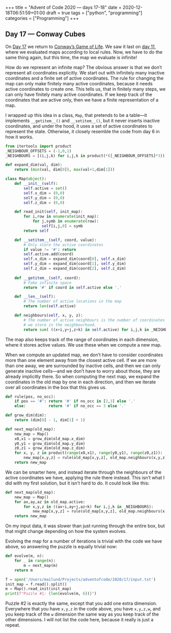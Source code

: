 +++
title = "Advent of Code 2020 — days 17-18"
date = 2020-12-18T06:51:59+01:00
draft = true
tags = ["python", "programming"]
categories = ["Programming"]
+++



## Day 17 — Conway Cubes

On [Day 17](https://adventofcode.com/2020/day/17) we return to [Conway’s Game of Life](https://en.wikipedia.org/wiki/Conway%27s_Game_of_Life). We saw it last on [day 11](https://mailund.dk/posts/aoc-2020-3/), where we evaluated maps according to local rules. Now, we have to do the same thing again, but this time, the map we evaluate is infinite!

How do we represent an infinite map? The obvious answer is that we don’t represent all coordinates explicitly. We start out with infinitely many inactive coordinates and a finite set of active coordinates. The rule for changing the map can only make finitely many active coordinates, because it needs active coordinates to create one. This tells us, that in finitely many steps, we can only have finitely many active coordinates. If we keep track of the coordinates that are active only, then we have a finite representation of a map.

I wrapped up this idea in a class, `Map`, that pretends to be a table—it implements `__getitem__()` and `__setitem__()`, but it never inserts inactive coordinates, and under the hood, it uses a set of active coordinates to represent the state. Otherwise, it closely resemble the code from day 6 in how it works.

```python
from itertools import product
_NEIGHBOUR_OFFSETS = (-1,0,1)
_NEIGHBOURS = [(i,j,k) for i,j,k in product(*([_NEIGHBOUR_OFFSETS]*3)) if (i,j,k) != (0,0,0)]

def expand_dim(val, dim):
    return (min(val, dim[0]), max(val+1,dim[1]))

class Map(object):
    def __init__(self):
        self.active = set()
        self.x_dim = (0,0)
        self.y_dim = (0,0)
        self.z_dim = (0,0)

    def read_init(self, init_map):
        for i,row in enumerate(init_map):
            for j,symb in enumerate(row):
                self[i,j,0] = symb
        return self

    def __setitem__(self, coord, value):
        # Only store the active coordinates
        if value != '#': return
        self.active.add(coord)
        self.x_dim = expand_dim(coord[0], self.x_dim)
        self.y_dim = expand_dim(coord[1], self.y_dim)
        self.z_dim = expand_dim(coord[2], self.z_dim)
    
    def __getitem__(self, coord):
        # Fake infinite space
        return '#' if coord in self.active else '.'

    def __len__(self):
        # The number of active locations in the map
        return len(self.active)

    def neighbours(self, x, y, z):
        # The number of active neighbours is the number of coordinates
        # we store in the neighbourhood.
        return sum( ((x+i,y+j,z+k) in self.active) for i,j,k in _NEIGHBOURS )
```

The map also keeps track of the range of coordinates in each dimension, where it stores active values. We use these when we compute a new map.

When we compute an updated map, we don’t have to consider coordinates more than one element away from the closest active cell. If we are more than one away, we are surrounded by inactive cells, and then we can only generate inactive cells—and we don’t have to worry about those, they are already implicitly there. So when computing the next map, we expand the coordinates in the old map by one in each direction, and then we iterate over all coordinates in the box that this gives us.

```python
def rule(pos, no_occ):
    if pos == '#': return '#' if no_occ in [2,3] else '.'
    else:          return '#' if no_occ == 3 else '.'

def grow_dim(dim):
    return (dim[0] - 1, dim[1] + 1)

def next_map(old_map):
    new_map = Map()
    x0,x1 = grow_dim(old_map.x_dim)
    y0,y1 = grow_dim(old_map.y_dim)
    z0,z1 = grow_dim(old_map.z_dim)
    for x, y, z in product(range(x0,x1), range(y0,y1), range(z0,z1)):
        new_map[x,y,z] = rule(old_map[x,y,z], old_map.neighbours(x,y,z))
    return new_map
```

We can be smarter here, and instead iterate through the neighbours of the active coordinates we have, applying the rule there instead. This isn’t what I did with my first solution, but it isn’t hard to do. It could look like this:

```python
def next_map(old_map):
    new_map = Map()
    for ax,ay,az in old_map.active:
        for x,y,z in ((ax+i,ay+j,az+k) for i,j,k in _NEIGHBOURS):
            new_map[x,y,z] = rule(old_map[x,y,z], old_map.neighbours(x,y,z))
    return new_map
```

On my input data, it was slower than just running through the entire box, but that might change depending on how the system evolves.

Evolving the map for a number of iterations is trivial with the code we have above, so answering the puzzle is equally trivial now:

```python
def evolve(m, n):
    for _ in range(n):
        m = next_map(m)
    return m

f = open('/Users/mailund/Projects/adventofcode/2020/17/input.txt')
init_map = f.read().split()
m = Map().read_init(init_map)
print(f"Puzzle #1: {len(evolve(m, 6))}")
```

Puzzle #2 is exactly the same, except that you add one extra dimension. Everywhere that you have `x,y,z` in the code above, you have `x,y,z,w`, and you keep track of the `w` dimension the same way as you keep track of the other dimensions. I will not list the code here, because it really is just a repeat.

